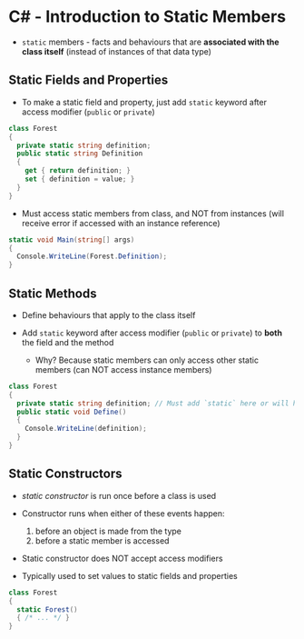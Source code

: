 # C# - Introduction to Static Members

- `static` members - facts and behaviours that are **associated with the class itself** (instead of instances of that data type)

## Static Fields and Properties

- To make a static field and property, just add `static` keyword after access modifier (`public` or `private`)

```c#
class Forest
{
  private static string definition;
  public static string Definition
  {
    get { return definition; }
    set { definition = value; }
  }
}
```

- Must access static members from class, and NOT from instances (will receive error if accessed with an instance reference)

```c#
static void Main(string[] args)
{
  Console.WriteLine(Forest.Definition);
}
```

## Static Methods

- Define behaviours that apply to the class itself

- Add `static` keyword after access modifier (`public` or `private`) to **both** the field and the method

  - Why? Because static members can only access other static members (can NOT access instance members)

```c#
class Forest
{
  private static string definition; // Must add `static` here or will have error
  public static void Define()
  {
    Console.WriteLine(definition);
  }
}
```

## Static Constructors

- _static constructor_ is run once before a class is used

- Constructor runs when either of these events happen:

  1. before an object is made from the type
  2. before a static member is accessed

- Static constructor does NOT accept access modifiers

- Typically used to set values to static fields and properties

```c#
class Forest
{
  static Forest()
  { /* ... */ }
}
```
